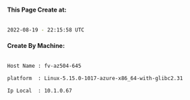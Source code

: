 
   
#### This Page Create at:

```bash

2022-08-19 - 22:15:58 UTC

```

#### Create By Machine:

```bash

Host Name : fv-az504-645

platform  : Linux-5.15.0-1017-azure-x86_64-with-glibc2.31

Ip Local  : 10.1.0.67

```

